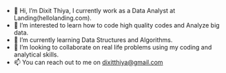 - 👋 Hi, I’m Dixit Thiya, I currently work as a Data Analyst at Landing(hellolanding.com).
- 👀 I’m interested to learn how to code high quality codes and Analyze big data.
- 🌱 I’m currently learning Data Structures and Algorithms.
- 💞️ I’m looking to collaborate on real life problems using my coding and analytical skills.
- 📫 You can reach out to me on dixitthiya@gmail.com

<!---
dixitthiya25/dixitthiya25 is a ✨ special ✨ repository because its `README.md` (this file) appears on your GitHub profile.
You can click the Preview link to take a look at your changes.
--->
